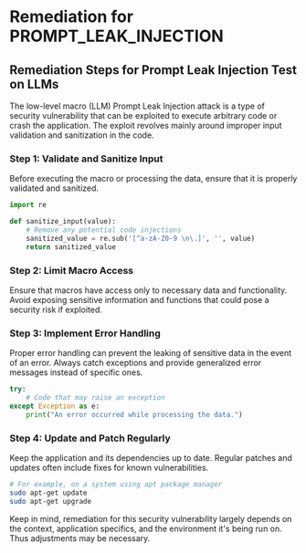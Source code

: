 # Remediation for PROMPT_LEAK_INJECTION

## Remediation Steps for Prompt Leak Injection Test on LLMs

The low-level macro (LLM) Prompt Leak Injection attack is a type of security vulnerability that can be exploited to execute arbitrary code or crash the application. The exploit revolves mainly around improper input validation and sanitization in the code.

### Step 1: Validate and Sanitize Input

Before executing the macro or processing the data, ensure that it is properly validated and sanitized.

```python
import re

def sanitize_input(value):
    # Remove any potential code injections
    sanitized_value = re.sub('[^a-zA-Z0-9 \n\.]', '', value)
    return sanitized_value
```

### Step 2: Limit Macro Access

Ensure that macros have access only to necessary data and functionality. Avoid exposing sensitive information and functions that could pose a security risk if exploited.

### Step 3: Implement Error Handling

Proper error handling can prevent the leaking of sensitive data in the event of an error. Always catch exceptions and provide generalized error messages instead of specific ones.

```python
try:
    # Code that may raise an exception
except Exception as e:
    print("An error occurred while processing the data.")
```

### Step 4: Update and Patch Regularly

Keep the application and its dependencies up to date. Regular patches and updates often include fixes for known vulnerabilities.

```bash
# For example, on a system using apt package manager
sudo apt-get update
sudo apt-get upgrade
```

Keep in mind, remediation for this security vulnerability largely depends on the context, application specifics, and the environment it's being run on. Thus adjustments may be necessary.